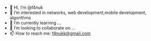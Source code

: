 - 👋 Hi, I’m @f4nuk
- 👀 I’m interested in networks, web development,mobile development, algorithms
- 🌱 I’m currently learning ...
- 💞️ I’m looking to collaborate on ...
- 📫 How to reach me: f4nukk@gmail.com

<!---
f4nuk/f4nuk is a ✨ special ✨ repository because its `README.md` (this file) appears on your GitHub profile.
You can click the Preview link to take a look at your changes.
--->
